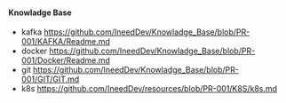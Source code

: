 ####  Knowladge Base

- kafka https://github.com/IneedDev/Knowladge_Base/blob/PR-001/KAFKA/Readme.md
- docker https://github.com/IneedDev/Knowladge_Base/blob/PR-001/Docker/Readme.md
- git https://github.com/IneedDev/Knowladge_Base/blob/PR-001/GIT/GIT.md
- k8s https://github.com/IneedDev/resources/blob/PR-001/K8S/k8s.md